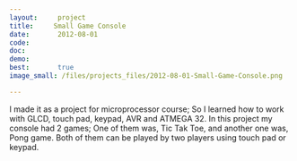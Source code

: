 ```yaml
---
layout:     project
title:     Small Game Console 
date:       2012-08-01
code:  
doc:        
demo:
best:       true
image_small: /files/projects_files/2012-08-01-Small-Game-Console.png

---
```

I made it as a project for microprocessor course; So I learned how to work with GLCD, touch pad, keypad, AVR and ATMEGA 32. In this project my console had 2 games; One of them was, Tic Tak Toe, and another one was, Pong game. Both of them can be played by two players using touch pad or keypad.